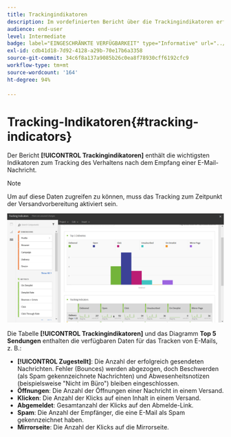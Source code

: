 ```yaml
---
title: Trackingindikatoren
description: Im vordefinierten Bericht über die Trackingindikatoren erfahren Sie über das Verhalten Ihrer Kunden beim Empfang von E-Mail-Nachrichten.
audience: end-user
level: Intermediate
badge: label="EINGESCHRÄNKTE VERFÜGBARKEIT" type="Informative" url="../campaign-standard-migration-home.md" tooltip="Auf Campaign Standard migrierter Benutzer beschränkt"
exl-id: cdb41d18-7d92-4128-a29b-70e17b6a3358
source-git-commit: 34c6f8a137a9085b26c0ea8f78930cff6192cfc9
workflow-type: tm+mt
source-wordcount: '164'
ht-degree: 94%

---
```


# Tracking-Indikatoren{#tracking-indicators}

Der Bericht **[!UICONTROL Trackingindikatoren]** enthält die wichtigsten Indikatoren zum Tracking des Verhaltens nach dem Empfang einer E-Mail-Nachricht.

>[!NOTE]
>
>Um auf diese Daten zugreifen zu können, muss das Tracking zum Zeitpunkt der Versandvorbereitung aktiviert sein.

![](assets/delivery_reports_2.png)

Die Tabelle **[!UICONTROL Trackingindikatoren]** und das Diagramm **Top 5 Sendungen** enthalten die verfügbaren Daten für das Tracken von E-Mails, z. B.:

* **[!UICONTROL Zugestellt]**: Die Anzahl der erfolgreich gesendeten Nachrichten. Fehler (Bounces) werden abgezogen, doch Beschwerden (als Spam gekennzeichnete Nachrichten) und Abwesenheitsnotizen (beispielsweise &quot;Nicht im Büro&quot;) bleiben eingeschlossen.
* **Öffnungen**: Die Anzahl der Öffnungen einer Nachricht in einem Versand.
* **Klicken**: Die Anzahl der Klicks auf einen Inhalt in einem Versand.
* **Abgemeldet**: Gesamtanzahl der Klicks auf den Abmelde-Link.
* **Spam**: Die Anzahl der Empfänger, die eine E-Mail als Spam gekennzeichnet haben.
* **Mirrorseite**: Die Anzahl der Klicks auf die Mirrorseite.
